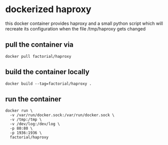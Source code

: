 # dockerized haproxy

this docker container provides haproxy and a small python script which will recreate its configuration when the file /tmp/haproxy gets changed

## pull the container via

```
docker pull factorial/haproxy
```

## build the container locally

```
docker build --tag=factorial/haproxy .
```

## run the container

```
docker run \
  -v /var/run/docker.sock:/var/run/docker.sock \
  -v /tmp:/tmp \
  -v /dev/log:/dev/log \
  -p 80:80 \
  -p 1936:1936 \
  factorial/haproxy
```
